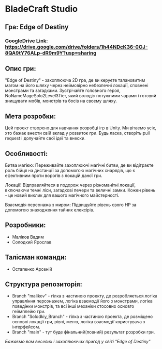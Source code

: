 # BladeCraft Studio

## Гра: Edge of Destiny

### GoogleDrive Link: https://drive.google.com/drive/folders/1h44NDcK36-0OJ-8QA9tY76ALp-dR9m9Y?usp=sharing


## Опис гри:

"Edge of Destiny" - захоплююча 2D гра, де ви керуєте талановитим магом на його шляху через неймовірно небезпечні локації, сповнені монстрами та загадками. Зустрічайте головного героя, NoNameMageSolo2Level3Tier, який володіє потужними чарами і готовий знищувати мобів, монстрів та босів на своєму шляху.

## Мета розробки:

Цей проект створено для навчання розробці ігр в Unity. Ми вітаємо усіх, хто бажає внести свій вклад у розвиток гри. Будь ласка, створіть pull request і долучайте свої ідеї та внески.

## Особливості:

Битва магією: Переживайте захоплюючі магічні битви, де ви відіграєте роль бійця на дистанції за допомогою магічних снарядів, що є ефективним проти ворогів з локацій даної гри.

Локації: Відправляйтеся в подорож через різноманітні локації, включаючи темні ліси, загадкові печери та величні замки. Кожен рівень - це новий виклик для вашого магічного майстерності.

Взаємодія персонажа з миром: Підвищуйте рівень свого HP за допомогою знаходження тайних елексірів.

## Розробники:
* Маліков Вадим
* Солодкий Ярослав

## Талісман команди:
* Остапенко Арсеній



## Структура репозиторія:
* Branch "malikov" - гілка з частиною проекту, де розробляється  логіка управління персонажем, логіка взаємодії його з монстрами, логіка поведінки монстрів, та всі інші механіки стосовно основго геймплейю гри.
* Branch "Solodkiy_Branch" - гілка з частиною проекта, де розміщено основні локації гри, рівні, меню, логіка взаємодії користувача з інтерфейсом.
* Branch "main" - тут буде фінальний(повний) результат розробки гри.


*Бажаємо вам веселих і захоплюючих пригод у світі "Edge of Destiny"*
